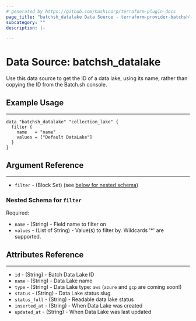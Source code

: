 ```yaml
---
# generated by https://github.com/hashicorp/terraform-plugin-docs
page_title: "batchsh_datalake Data Source - terraform-provider-batchsh"
subcategory: ""
description: |-
  
---
```


# Data Source: batchsh_datalake

Use this data source to get the ID of a data lake, using its name, rather than copying the ID from the Batch.sh console.

## Example Usage

---

```hcl
data "batchsh_datalake" "collection_lake" {
  filter {
    name   = "name"
    values = ["Default DataLake"]
  }
}
```

## Argument Reference

---

- `filter` - (Block Set) (see [below for nested schema](#nestedblock--filter))
  
<a id="nestedblock--filter"></a>
### Nested Schema for `filter`

Required:

- `name` - (String) - Field name to filter on
- `values` - (List of String) - Value(s) to filter by. Wildcards '*' are supported.


## Attributes Reference

---

- `id` - (String) - Batch Data Lake ID
- `name` - (String) - Data Lake name
- `type` - (String) - Data Lake type: `aws` (`azure` and `gcp` are coming soon!)
- `status` - (String) - Data Lake status slug
- `status_full` - (String) - Readable data lake status
- `inserted_at` - (String) - When Data Lake was created
- `updated_at` - (String) - When Data Lake was last updated

